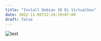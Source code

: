 ```yaml
---
title: "Install Debian 10 Di Virtualbox"
date: 2022-11-05T22:24:19+07:00
draft: false
---
```


![test](/img/debian/1-installasidebian/0.png "test")